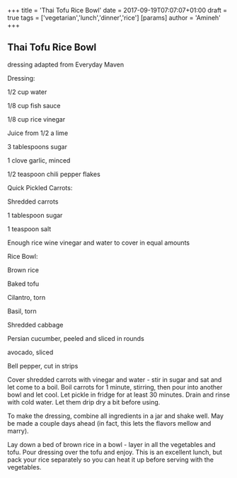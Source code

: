 +++
title = 'Thai Tofu Rice Bowl'
date = 2017-09-19T07:07:07+01:00
draft = true
tags = ['vegetarian','lunch','dinner','rice']
[params]
    author = 'Amineh'
+++
## Thai Tofu Rice Bowl

dressing adapted from Everyday Maven

Dressing:

1/2 cup water

1/8 cup fish sauce

1/8 cup rice vinegar

Juice from 1/2 a lime

3 tablespoons sugar

1 clove garlic, minced

1/2 teaspoon chili pepper flakes

Quick Pickled Carrots:

Shredded carrots

1 tablespoon sugar

1 teaspoon salt

Enough rice wine vinegar and water to cover in equal amounts

Rice Bowl:

Brown rice

Baked tofu

Cilantro, torn

Basil, torn

Shredded cabbage

Persian cucumber, peeled and sliced in rounds

avocado, sliced

Bell pepper, cut in strips



Cover shredded carrots with vinegar and water - stir in sugar and sat and let come to a boil.  Boil carrots for 1 minute, stirring, then pour into another bowl and let cool.  Let pickle in fridge for at least 30 minutes.  Drain and rinse with cold water.  Let them drip dry a bit before using.

To make the dressing, combine all ingredients in a jar and shake well.  May be made a couple days ahead (in fact, this lets the flavors mellow and marry).

Lay down a bed of brown rice in a bowl - layer in all the vegetables and tofu.  Pour dressing over the tofu and enjoy.  This is an excellent lunch, but pack your rice separately so you can heat it up before serving with the vegetables.
